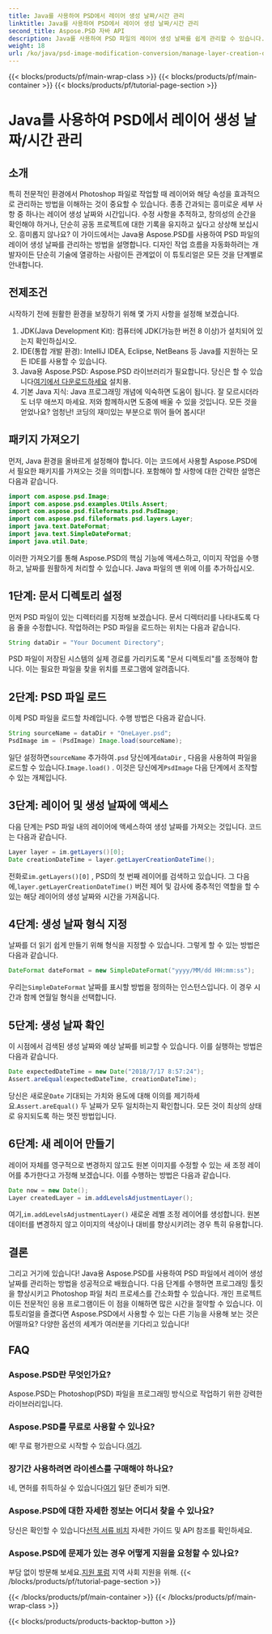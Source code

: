 ```yaml
---
title: Java를 사용하여 PSD에서 레이어 생성 날짜/시간 관리
linktitle: Java를 사용하여 PSD에서 레이어 생성 날짜/시간 관리
second_title: Aspose.PSD 자바 API
description: Java를 사용하여 PSD 파일의 레이어 생성 날짜를 쉽게 관리할 수 있습니다. 이 가이드는 원활한 이미지 처리 및 레이어 관리를 위해 Aspose.PSD를 사용하는 과정을 안내합니다.
weight: 18
url: /ko/java/psd-image-modification-conversion/manage-layer-creation-datetime-psd/
---
```


{{< blocks/products/pf/main-wrap-class >}}
{{< blocks/products/pf/main-container >}}
{{< blocks/products/pf/tutorial-page-section >}}

# Java를 사용하여 PSD에서 레이어 생성 날짜/시간 관리

## 소개
특히 전문적인 환경에서 Photoshop 파일로 작업할 때 레이어와 해당 속성을 효과적으로 관리하는 방법을 이해하는 것이 중요할 수 있습니다. 종종 간과되는 흥미로운 세부 사항 중 하나는 레이어 생성 날짜와 시간입니다. 수정 사항을 추적하고, 창의성의 순간을 확인해야 하거나, 단순히 공동 프로젝트에 대한 기록을 유지하고 싶다고 상상해 보십시오. 흥미롭지 않나요? 이 가이드에서는 Java용 Aspose.PSD를 사용하여 PSD 파일의 레이어 생성 날짜를 관리하는 방법을 설명합니다. 디자인 작업 흐름을 자동화하려는 개발자이든 단순히 기술에 열광하는 사람이든 관계없이 이 튜토리얼은 모든 것을 단계별로 안내합니다.
## 전제조건
시작하기 전에 원활한 환경을 보장하기 위해 몇 가지 사항을 설정해 보겠습니다.
1. JDK(Java Development Kit): 컴퓨터에 JDK(가능한 버전 8 이상)가 설치되어 있는지 확인하십시오.
2. IDE(통합 개발 환경): IntelliJ IDEA, Eclipse, NetBeans 등 Java를 지원하는 모든 IDE를 사용할 수 있습니다.
3.  Java용 Aspose.PSD: Aspose.PSD 라이브러리가 필요합니다. 당신은 할 수 있습니다[여기에서 다운로드하세요](https://releases.aspose.com/psd/java/) 설치용.
4. 기본 Java 지식: Java 프로그래밍 개념에 익숙하면 도움이 됩니다. 잘 모르시더라도 너무 애쓰지 마세요. 저와 함께하시면 도중에 배울 수 있을 것입니다.
모든 것을 얻었나요? 엄청난! 코딩의 재미있는 부분으로 뛰어 들어 봅시다!
## 패키지 가져오기
먼저, Java 환경을 올바르게 설정해야 합니다. 이는 코드에서 사용할 Aspose.PSD에서 필요한 패키지를 가져오는 것을 의미합니다. 포함해야 할 사항에 대한 간략한 설명은 다음과 같습니다.
```java
import com.aspose.psd.Image;
import com.aspose.psd.examples.Utils.Assert;
import com.aspose.psd.fileformats.psd.PsdImage;
import com.aspose.psd.fileformats.psd.layers.Layer;
import java.text.DateFormat;
import java.text.SimpleDateFormat;
import java.util.Date;
```
이러한 가져오기를 통해 Aspose.PSD의 핵심 기능에 액세스하고, 이미지 작업을 수행하고, 날짜를 원활하게 처리할 수 있습니다. Java 파일의 맨 위에 이를 추가하십시오.
## 1단계: 문서 디렉토리 설정
먼저 PSD 파일이 있는 디렉터리를 지정해 보겠습니다. 문서 디렉터리를 나타내도록 다음 줄을 수정합니다. 작업하려는 PSD 파일을 로드하는 위치는 다음과 같습니다.
```java
String dataDir = "Your Document Directory";
```

PSD 파일이 저장된 시스템의 실제 경로를 가리키도록 "문서 디렉토리"를 조정해야 합니다. 이는 필요한 파일을 찾을 위치를 프로그램에 알려줍니다.
## 2단계: PSD 파일 로드
이제 PSD 파일을 로드할 차례입니다. 수행 방법은 다음과 같습니다.
```java
String sourceName = dataDir + "OneLayer.psd";
PsdImage im = (PsdImage) Image.load(sourceName);
```

 일단 설정하면`sourceName` 추가하여`.psd` 당신에게`dataDir` , 다음을 사용하여 파일을 로드할 수 있습니다.`Image.load()` . 이것은 당신에게`PsdImage` 다음 단계에서 조작할 수 있는 개체입니다.
## 3단계: 레이어 및 생성 날짜에 액세스
다음 단계는 PSD 파일 내의 레이어에 액세스하여 생성 날짜를 가져오는 것입니다. 코드는 다음과 같습니다.
```java
Layer layer = im.getLayers()[0];
Date creationDateTime = layer.getLayerCreationDateTime();
```

 전화로`im.getLayers()[0]` , PSD의 첫 번째 레이어를 검색하고 있습니다. 그 다음에,`layer.getLayerCreationDateTime()` 버전 제어 및 감사에 중추적인 역할을 할 수 있는 해당 레이어의 생성 날짜와 시간을 가져옵니다.
## 4단계: 생성 날짜 형식 지정
날짜를 더 읽기 쉽게 만들기 위해 형식을 지정할 수 있습니다. 그렇게 할 수 있는 방법은 다음과 같습니다.
```java
DateFormat dateFormat = new SimpleDateFormat("yyyy/MM/dd HH:mm:ss");
```

 우리는`SimpleDateFormat` 날짜를 표시할 방법을 정의하는 인스턴스입니다. 이 경우 시간과 함께 연월일 형식을 선택합니다.
## 5단계: 생성 날짜 확인
이 시점에서 검색된 생성 날짜와 예상 날짜를 비교할 수 있습니다. 이를 실행하는 방법은 다음과 같습니다.
```java
Date expectedDateTime = new Date("2018/7/17 8:57:24");
Assert.areEqual(expectedDateTime, creationDateTime);
```

 당신은 새로운`Date` 기대되는 가치와 용도에 대해 이의를 제기하세요.`Assert.areEqual()` 두 날짜가 모두 일치하는지 확인합니다. 모든 것이 최상의 상태로 유지되도록 하는 멋진 방법입니다.
## 6단계: 새 레이어 만들기
레이어 자체를 영구적으로 변경하지 않고도 원본 이미지를 수정할 수 있는 새 조정 레이어를 추가한다고 가정해 보겠습니다. 이를 수행하는 방법은 다음과 같습니다.
```java
Date now = new Date();
Layer createdLayer = im.addLevelsAdjustmentLayer();
```

 여기,`im.addLevelsAdjustmentLayer()` 새로운 레벨 조정 레이어를 생성합니다. 원본 데이터를 변경하지 않고 이미지의 색상이나 대비를 향상시키려는 경우 특히 유용합니다.
## 결론
그리고 거기에 있습니다! Java용 Aspose.PSD를 사용하여 PSD 파일에서 레이어 생성 날짜를 관리하는 방법을 성공적으로 배웠습니다. 다음 단계를 수행하면 프로그래밍 툴킷을 향상시키고 Photoshop 파일 처리 프로세스를 간소화할 수 있습니다. 개인 프로젝트이든 전문적인 응용 프로그램이든 이 점을 이해하면 많은 시간을 절약할 수 있습니다.
이 튜토리얼을 즐겼다면 Aspose.PSD에서 사용할 수 있는 다른 기능을 사용해 보는 것은 어떨까요? 다양한 옵션의 세계가 여러분을 기다리고 있습니다!
## FAQ
### Aspose.PSD란 무엇인가요?  
Aspose.PSD는 Photoshop(PSD) 파일을 프로그래밍 방식으로 작업하기 위한 강력한 라이브러리입니다.
### Aspose.PSD를 무료로 사용할 수 있나요?  
 예! 무료 평가판으로 시작할 수 있습니다.[여기](https://releases.aspose.com/).
### 장기간 사용하려면 라이센스를 구매해야 하나요?  
 네, 면허를 취득하실 수 있습니다[여기](https://purchase.aspose.com/buy) 일단 준비가 되면.
### Aspose.PSD에 대한 자세한 정보는 어디서 찾을 수 있나요?  
 당신은 확인할 수 있습니다[선적 서류 비치](https://reference.aspose.com/psd/java/) 자세한 가이드 및 API 참조를 확인하세요.
### Aspose.PSD에 문제가 있는 경우 어떻게 지원을 요청할 수 있나요?  
 부담 없이 방문해 보세요.[지원 포럼](https://forum.aspose.com/c/psd/34) 지역 사회 지원을 위해.
{{< /blocks/products/pf/tutorial-page-section >}}

{{< /blocks/products/pf/main-container >}}
{{< /blocks/products/pf/main-wrap-class >}}

{{< blocks/products/products-backtop-button >}}
